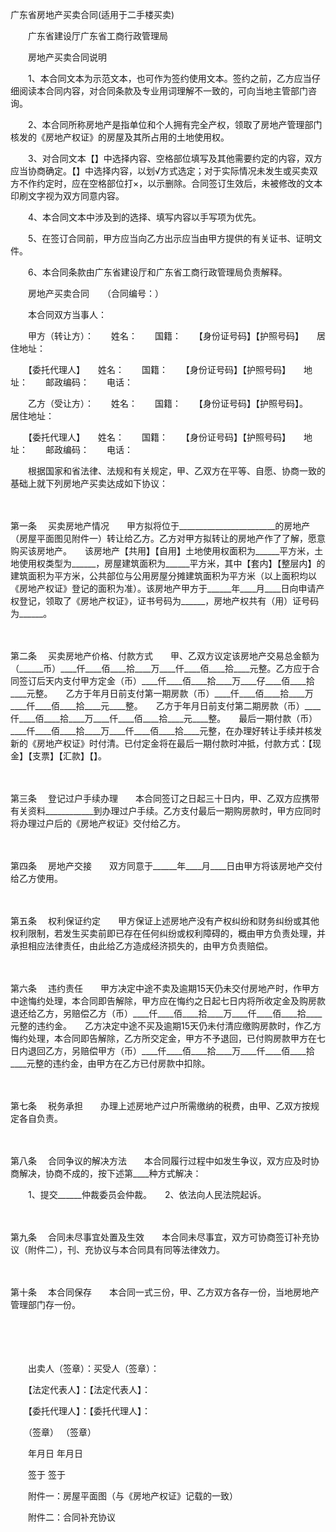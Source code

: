 



广东省房地产买卖合同(适用于二手楼买卖)



 

　　广东省建设厅广东省工商行政管理局　　

　　房地产买卖合同说明　　

　　1、本合同文本为示范文本，也可作为签约使用文本。签约之前，乙方应当仔细阅读本合同内容，对合同条款及专业用词理解不一致的，可向当地主管部门咨询。　　

　　2、本合同所称房地产是指单位和个人拥有完全产权，领取了房地产管理部门核发的《房地产权证》的房屋及其所占用的土地使用权。　　

　　3、对合同文本【】中选择内容、空格部位填写及其他需要约定的内容，双方应当协商确定。【】中选择内容，以划√方式选定；对于实际情况未发生或买卖双方不作约定时，应在空格部位打×，以示删除。合同签订生效后，未被修改的文本印刷文字视为双方同意内容。　　

　　4、本合同文本中涉及到的选择、填写内容以手写项为优先。　　

　　5、在签订合同前，甲方应当向乙方出示应当由甲方提供的有关证书、证明文件。　　

　　6、本合同条款由广东省建设厅和广东省工商行政管理局负责解释。　　

　　房地产买卖合同　　（合同编号：）　　

　　本合同双方当事人：　　

　　甲方（转让方）：　　姓名：　　国籍：　　【身份证号码】【护照号码】　　居住地址：　　

　　【委托代理人】　　姓名：　　国籍：　　【身份证号码】【护照号码】　　地址：　　邮政编码：　　电话：　　

　　乙方（受让方）：　　姓名：　　国籍：　　【身份证号码】【护照号码】。　　居住地址：　　

　　【委托代理人】　　姓名：　　国籍：　　【身份证号码】【护照号码】　　地址：　　邮政编码：　　电话：　　

　　根据国家和省法律、法规和有关规定，甲、乙双方在平等、自愿、协商一致的基础上就下列房地产买卖达成如下协议：

　　

第一条
　买卖房地产情况　　甲方拟将位于________________________的房地产（房屋平面图见附件一）转让给乙方。乙方对甲方拟转让的房地产作了了解，愿意购买该房地产。　　该房地产【共用】【自用】土地使用权面积为______平方米，土地使用权类型为______，房屋建筑面积为______平方米，其中【套内】【整层内】的建筑面积为平方米，公共部位与公用房屋分摊建筑面积为平方米（以上面积均以《房地产权证》登记的面积为准）。该房地产甲方于______年____月____日向申请产权登记，领取了《房地产权证》，证书号码为______，房地产权共有（用）证号码为______。

　　

第二条
　买卖房地产价格、付款方式　　甲、乙双方议定该房地产交易总金额为（______币）____仟____佰____拾____万____仟____佰____拾____元整。乙方应于合同签订后天内支付甲方定金（币）____仟____佰____拾____万____仔____佰____拾____元整。　　乙方于年月日前支付第一期房款（币）____仟____佰____拾____万____仟____佰____拾____元____整。　　乙方于年月日前支付第二期房款（币）____仟____佰____拾____万____仟____佰____拾____元____整。　　最后一期付款（币）____仟____佰____拾____万____仟____佰____拾____元整，在办理好转让手续并核发新的《房地产权证》时付清。已付定金将在最后一期付款时冲抵，付款方式：【现金】【支票】【汇款】【】。

　　

第三条
　登记过户手续办理　　本合同签订之日起三十日内，甲、乙双方应携带有关资料____________到办理过户手续。乙方支付最后一期购房款时，甲方应同时将办理过户后的《房地产权证》交付给乙方。

　　

第四条
　房地产交接　　双方同意于______年____月____日由甲方将该房地产交付给乙方使用。

　　

第五条
　权利保证约定　　甲方保证上述房地产没有产权纠纷和财务纠纷或其他权利限制，若发生买卖前即已存在任何纠纷或权利障碍的，概由甲方负责处理，并承担相应法律责任，由此给乙方造成经济损失的，由甲方负责赔偿。

　　

第六条
　违约责任　　甲方决定中途不卖及逾期15天仍未交付房地产时，作甲方中途悔约处理，本合同即告解除，甲方应在悔约之日起七日内将所收定金及购房款退还给乙方，另赔偿乙方（币）____仟____佰____拾____万____仟____佰____拾____元整的违约金。　　乙方决定中途不买及逾期15天仍未付清应缴购房款时，作乙方悔约处理，本合同即告解除，乙方所交定金，甲方不予退回，已付购房款甲方在七日内退回乙方，另赔偿甲方（币）____仟____佰____拾____万____仟____佰____拾____元整的违约金，由甲方在乙方已付房款中扣除。

　　

第七条
　税务承担　　办理上述房地产过户所需缴纳的税费，由甲、乙双方按规定各自负责。

　　

第八条
　合同争议的解决方法　　本合同履行过程中如发生争议，双方应及时协商解决，协商不成的，按下述第____种方式解决：　　

　　1、提交______仲裁委员会仲裁。　　2、依法向人民法院起诉。

　　

第九条
　合同未尽事宜处置及生效　　本合同未尽事宜，双方可协商签订补充协议（附件二），刊、充协议与本合同具有同等法律效力。

　　

第十条
　本合同保存　　本合同一式三份，甲、乙方双方各存一份，当地房地产管理部门存一份。

　　

　　　　　　 

　　出卖人（签章）：买受人（签章）：　　

　　【法定代表人】：【法定代表人】：　　

　　【委托代理人】：【委托代理人】：　　

　　（签章） （签章）　　

　　年月日 年月日　　 

　　签于 签于　　

　　附件一：房屋平面图（与《房地产权证》记载的一致）　　

　　附件二：合同补充协议
